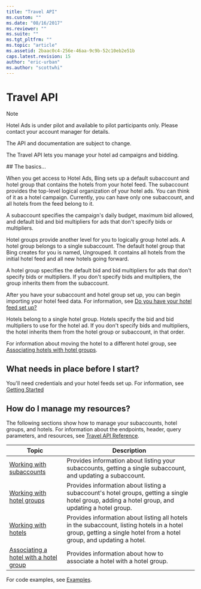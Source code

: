 ```yaml
---
title: "Travel API"
ms.custom: ""
ms.date: "08/16/2017"
ms.reviewer: ""
ms.suite: ""
ms.tgt_pltfrm: ""
ms.topic: "article"
ms.assetid: 2baac0c4-256e-46aa-9c9b-52c10eb2e51b
caps.latest.revision: 15
author: "eric-urban"
ms.author: "scottwhi"
---
```

# Travel API
> [!NOTE]
> Hotel Ads is under pilot and available to pilot participants only.  Please contact your account manager for details.
>
> The API and documentation are subject to change.

The Travel API lets you manage your hotel ad campaigns and bidding.

<a name="thebasics"/>
## The basics...

When you get access to Hotel Ads, Bing sets up a default subaccount and hotel group that contains the hotels from your hotel feed. The subaccount provides the top-level logical organization of your hotel ads. You can think of it as a hotel campaign. Currently, you can have only one subaccount, and all hotels from the feed belong to it.

A subaccount specifies the campaign's daily budget, maximum bid allowed, and default bid and bid multipliers for ads that don't specify bids or multipliers.

Hotel groups provide another level for you to logically group hotel ads. A hotel group belongs to a single subaccount. The default hotel group that Bing creates for you is named, Ungrouped. It contains all hotels from the initial hotel feed and all new hotels going forward. 
 
A hotel group specifies the default bid and bid multipliers for ads that don't specify bids or multipliers. If you don't specify bids and multipliers, the group inherits them from the subaccount.

After you have your subaccount and hotel group set up, you can begin importing your hotel feed data. For information, see [Do you have your hotel feed set up?](../travel-api/getting-started-with-the-travel-api.md#feeds)

Hotels belong to a single hotel group. Hotels specify the bid and bid multipliers to use for the hotel ad. If you don't specify bids and multipliers, the hotel inherits them from the hotel group or subaccount, in that order.

For information about moving the hotel to a different hotel group, see [Associating hotels with hotel groups](../travel-api/overview.md#associatinghotels).


## What needs in place before I start?

You'll need credentials and your hotel feeds set up. For information, see [Getting Started](../transaction-message/getting-started.md)


## How do I manage my resources?

The following sections show how to manage your subaccounts, hotel groups, and hotels. For information about the endpoints, header, query parameters, and resources, see [Travel API Reference](../travel-api/travel-api-reference.md).

|Topic|Description
|-|-
|[Working with subaccounts](../travel-api/overview.md#workingwithsubaccounts)|Provides information about listing your subaccounts, getting a single subaccount, and updating a subaccount.
|[Working with hotel groups](../travel-api/overview.md#workingwithhotelgroups)|Provides information about listing a subaccount's hotel groups, getting a single hotel group, adding a hotel group, and updating a hotel group.
|[Working with hotels](../travel-api/overview.md#workingwithhotels)|Provides information about listing all hotels in the subaccount, listing hotels in a hotel group, getting a single hotel from a hotel group, and updating a hotel.
|[Associating a hotel with a hotel group](../travel-api/overview.md#associatinghotels)|Provides information about how to associate a hotel with a hotel group.

For code examples, see [Examples](../travel-api/examples.md).


